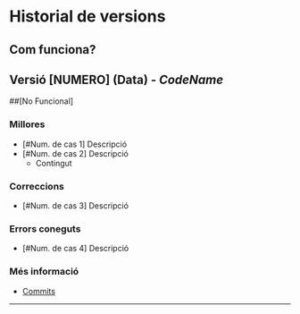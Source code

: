 # Historial de versions

## Com funciona?

 ## Versió [NUMERO] (Data) - *CodeName*
 ##[No Funcional]

 ### Millores

  * [#Num. de cas 1] Descripció
  * [#Num. de cas 2] Descripció
      * Contingut

 ### Correccions
  * [#Num. de cas 3] Descripció

### Errors coneguts
 * [#Num. de cas 4] Descripció

 ### Més informació
 * [Commits](https://github.com/bertugarangou/ExtrusoraPLA/releases/tag/0.1)

---
